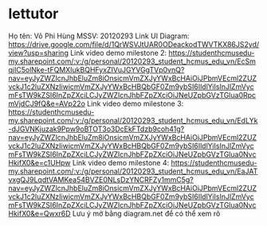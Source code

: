 # lettutor

Họ tên: Võ Phi Hùng
MSSV: 20120293
Link UI Diagram: https://drive.google.com/file/d/1QrWSVJtUAR0ODeackodTWVTKX86JS2yd/view?usp=sharing
Link video demo milestone 2: https://studenthcmusedu-my.sharepoint.com/:v:/g/personal/20120293_student_hcmus_edu_vn/EcSmqjIC5olNke-tFQMXIukBQHFyxZIVuJGYVGgTVp0vnQ?nav=eyJyZWZlcnJhbEluZm8iOnsicmVmZXJyYWxBcHAiOiJPbmVEcml2ZUZvckJ1c2luZXNzIiwicmVmZXJyYWxBcHBQbGF0Zm9ybSI6IldlYiIsInJlZmVycmFsTW9kZSI6InZpZXciLCJyZWZlcnJhbFZpZXciOiJNeUZpbGVzTGlua0RpcmVjdCJ9fQ&e=AVp22o
Link video demo milestone 3: https://studenthcmusedu-my.sharepoint.com/:v:/g/personal/20120293_student_hcmus_edu_vn/EdLYk-dJGVNKjuzak9Ppw9oBTOT3o3DcEkFTdzb9coh41g?nav=eyJyZWZlcnJhbEluZm8iOnsicmVmZXJyYWxBcHAiOiJPbmVEcml2ZUZvckJ1c2luZXNzIiwicmVmZXJyYWxBcHBQbGF0Zm9ybSI6IldlYiIsInJlZmVycmFsTW9kZSI6InZpZXciLCJyZWZlcnJhbFZpZXciOiJNeUZpbGVzTGlua0NvcHkifX0&e=c1UHpw
Link video demo milestone 4: https://studenthcmusedu-my.sharepoint.com/:v:/g/personal/20120293_student_hcmus_edu_vn/EaJATvxgQJ9LqdtVAMKea54BVZE0NLsDzYNCRFZy1mmC5g?nav=eyJyZWZlcnJhbEluZm8iOnsicmVmZXJyYWxBcHAiOiJPbmVEcml2ZUZvckJ1c2luZXNzIiwicmVmZXJyYWxBcHBQbGF0Zm9ybSI6IldlYiIsInJlZmVycmFsTW9kZSI6InZpZXciLCJyZWZlcnJhbFZpZXciOiJNeUZpbGVzTGlua0NvcHkifX0&e=Qwxr6D
Lưu ý mở bằng diagram.net để có thể xem rõ
